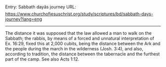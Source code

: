 Entry: Sabbath dayâs journey
URL: https://www.churchofjesuschrist.org/study/scriptures/bd/sabbath-days-journey?lang=eng

---

The distance it was supposed that the law allowed a man to walk on the Sabbath; the rabbis, by means of a forced and unnatural interpretation of Ex. 16:29, fixed this at 2,000 cubits, being the distance between the Ark and the people during the march in the wilderness (Josh. 3:4), and also, according to tradition, the distance between the tabernacle and the furthest part of the camp. See also Acts 1:12.
